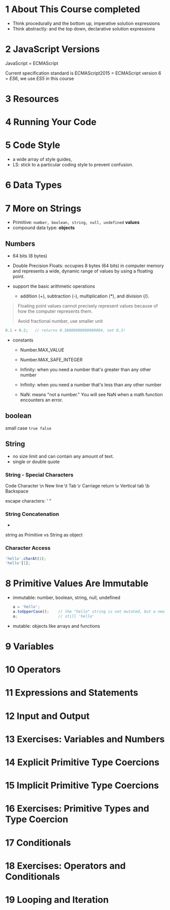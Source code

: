 # 1	About This Course	completed

- Think procedurally and the bottom up, imperative solution expressions
- Think abstractly: and the top down, declarative solution expressions

# 2	JavaScript Versions

JavaScript = ECMAScript

Current specification standard is ECMAScript2015 = ECMAScript version 6 = *ES6*, we use *ES5* in this course

# 3	Resources
# 4	Running Your Code
# 5 Code Style

 - a wide array of style guides, 
 - LS: stick to a particular coding style to prevent confusion.

# 6	Data Types
# 7	More on Strings

- Primitive: `number, boolean, string, null, undefined` **values**
- compound data type: **objects**

## Numbers

- 64 bits (8 bytes)

- Double Precision Floats: occupies 8 bytes (64 bits) in computer memory and represents a wide, dynamic range of values by using a floating point.

- support the basic arithmetic operations
  - addition (+), subtraction (-), multiplication (*), and division (/).

> Floating point values cannot precisely represent values because of how the computer represents them. 
>
> Avoid fractional number, use smaller unit

  ```js
  0.1 + 0.2;   // returns 0.30000000000000004, not 0.3!
  ```

- constants
  - Number.MAX_VALUE
  - Number.MAX_SAFE_INTEGER

  - Infinity: when you need a number that's greater than any other number
  - Infinity: when you need a number that's less than any other number
  - NaN: means "not a number." You will see NaN when a math function encounters an error.

## boolean

small case `true false`


## String

- no size limit and can contain any amount of text.
- single or double quote

### String - Special Characters

  Code	Character
  \n	New line
  \t	Tab
  \r	Carriage return
  \v	Vertical tab
  \b	Backspace

escape characters: \' \"


### String Concatenation

+

string as Primitive vs String as object


### Character Access

  ```js
  'hello'.charAt(1); 
  'hello'[1];
  ```


# 8	Primitive Values Are Immutable

- immutable: number, boolean, string, null, undefined


  ```js
  a = 'hello';
  a.toUpperCase();    // the "hello" string is not mutated, but a new "HELLO" string is returned
  a;                  // still 'hello'
  ```
- mutable: objects like arrays and functions

# 9	Variables



# 10	Operators



# 11	Expressions and Statements



# 12	Input and Output



# 13	Exercises: Variables and Numbers



# 14	Explicit Primitive Type Coercions


# 15	Implicit Primitive Type Coercions



# 16	Exercises: Primitive Types and Type Coercion



# 17	Conditionals



# 18	Exercises: Operators and Conditionals



# 19	Looping and Iteration